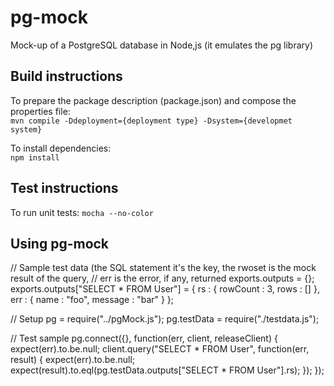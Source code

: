 pg-mock
=======

Mock-up of a PostgreSQL database in Node,js (it emulates the pg library)


Build instructions
------------------

To prepare the package description (package.json) and compose the properties file:  
  `mvn compile -Ddeployment={deployment type} -Dsystem={developmet system}`
  
To install dependencies:  
  `npm install`

  
Test instructions
-----------------
  
To run unit tests:
  `mocha --no-color`


Using pg-mock
-------------

  // Sample test data (the SQL statement it's the key, the rwoset is the mock result of the query, 
  // err is the error, if any, returned
  exports.outputs = {};
  exports.outputs["SELECT * FROM User"] = {
    rs : {
      rowCount : 3,
      rows : []
    },
    err : {
      name : "foo",
      message : "bar"
    }
  };
  
  // Setup 
  pg = require("../pgMock.js");
  pg.testData = require("./testdata.js");

  // Test sample
  pg.connect({}, function(err, client, releaseClient) {
      expect(err).to.be.null;
      client.query("SELECT * FROM User",
          function(err, result) {
           expect(err).to.be.null;
            expect(result).to.eql(pg.testData.outputs["SELECT * FROM User"].rs);
          });
  });  